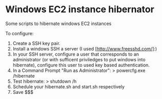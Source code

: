 # Windows EC2 instance hibernator
Some scripts to hibernate windows EC2 instances

To configure:
1. Create a SSH key pair.
2. Install a windows SSH a server (I used [http://www.freesshd.com/]:)
3. In your SSH server, configure a user that corresponds to an administrator (or with sufficent priviledges to put windows into hibernate), configure this user to used key based authentication.
4. In a Command Prompt "Run as Administrator": > powercfg.exe /hibernate
5. Test hibernate: > shutdown /h
6. Schedule your hibernate.sh and start.sh respectively
7. Save $$$
